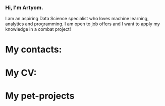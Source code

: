### Hi, I'm Artyom.
I am an aspiring Data Science specialist who loves machine learning, analytics and programming. I am open to job offers and I want to apply my knowledge in a combat project!

# My contacts:

# My CV:

# My pet-projects
